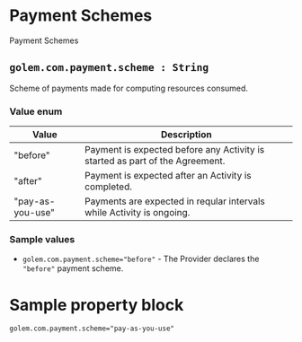 # Payment Schemes
Payment Schemes

## `golem.com.payment.scheme : String`
Scheme of payments made for computing resources consumed.

### Value enum
|Value| Description |
|---|---|
|"before"| Payment is expected before any Activity is started as part of the Agreement. |
|"after"| Payment is expected after an Activity is completed. |
|"pay-as-you-use"| Payments are expected in reqular intervals while Activity is ongoing. |

### Sample values
* `golem.com.payment.scheme="before"` - The Provider declares the `"before"` payment scheme.

# Sample property block
```
golem.com.payment.scheme="pay-as-you-use"
```